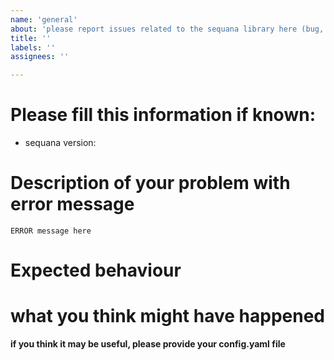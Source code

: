 ```yaml
---
name: 'general'
about: 'please report issues related to the sequana library here (bug, requests,etc).'
title: ''
labels: ''
assignees: ''

---
```


# Please fill this information if known:

- sequana version:

# Description of your problem with error message

```
ERROR message here
```

# Expected behaviour

# what you think might have happened

**if you think it may be useful, please provide your config.yaml file**
